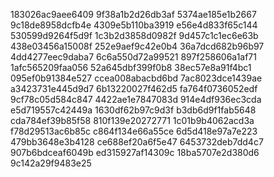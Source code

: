 183026ac9aee6409
9f38a1b2d26db3af
5374ae185e1b2667
9c18de8958dcfb4e
4309e5b110ba3919
e56e4d833f65c144
530599d9264f5d9f
1c3b2d3858d0982f
9d457c1c1ec6e63b
438e03456a15008f
252e9aef9c42e0b4
36a7dcd682b96b97
4dd4277eec9daba7
6c6a550d72a99521
897f258606a1af71
1afc565209faa056
52a645dbf399f0b8
38ec57e8a91f4bc1
095ef0b91384e527
ccea008abacbd6bd
7ac8023dce1439ae
a3423731e445d9d7
6b13220027f462d5
fa764f0736052edf
9cf78c05d584c847
4422ae1e7847083d
914e4df936ec3cda
e5d719557c42449a
1630df62b97c9d3f
b3db6d9f1fab5648
cda784ef39b85f58
810f139e20272771
1c01b9b4062acd3a
f78d29513ac6b85c
c864f134e66a55ce
6d5d418e97a7e223
479bb3648e3b4128
ce688ef20a6f5e47
6453732deb7dd4c7
907b6bdceaf6049b
ed315927af14309c
18ba5707e2d380d6
9c142a29f9483e25
